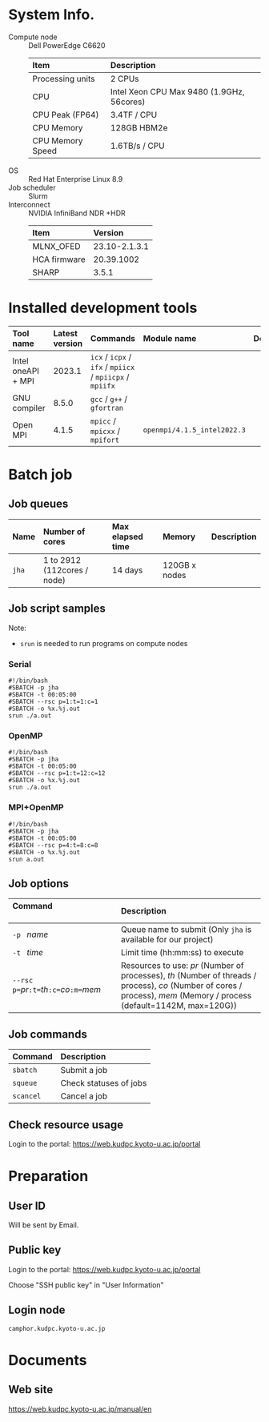 # System Info.
<dl>
<dt> Compute node</dt> 
<dd>Dell PowerEdge C6620

|Item | Description |
|:---------------|:---------------|
|Processing units| 2 CPUs |
|CPU     | Intel Xeon CPU Max 9480 (1.9GHz, 56cores) |
|CPU Peak (FP64)  | 3.4TF / CPU |
|CPU Memory       | 128GB HBM2e |
|CPU Memory Speed | 1.6TB/s / CPU |
</dd>

<dt> OS</dt>
<dd> Red Hat Enterprise Linux 8.9</dd>
<dt> Job scheduler</dt>
<dd> Slurm</dd>
<dt> Interconnect </dt>
<dd> NVIDIA InfiniBand NDR +HDR

|Item | Version |
|:----|:----|
|MLNX_OFED   | 23.10-2.1.3.1 |
|HCA firmware| 20.39.1002 |
|SHARP       | 3.5.1 |
</dd>
</dl>

# Installed development tools

|Tool name |Latest version | Commands | Module name | Description |
|:---------|:--------------|:---------|:------------|:------------|
| Intel oneAPI + MPI | 2023.1 | `icx` / `icpx` / `ifx` / `mpiicx` / `mpiicpx` / `mpiifx` |  |  |
| GNU compiler | 8.5.0 | `gcc` / `g++` / `gfortran` |   |  |
| Open MPI | 4.1.5 | `mpicc` / `mpicxx` / `mpifort` | `openmpi/4.1.5_intel2022.3` |  |

# Batch job
## Job queues

| Name | Number of cores | Max elapsed time | Memory | Description |
|:-----|:--------------|:-----------------|:-------|:------------|
| `jha` | 1 to 2912 (112cores / node) | 14 days | 120GB x nodes |  |

## Job script samples
Note: 
 - `srun` is needed to run programs on compute nodes

### Serial
```
#!/bin/bash
#SBATCH -p jha
#SBATCH -t 00:05:00
#SBATCH --rsc p=1:t=1:c=1
#SBATCH -o %x.%j.out
srun ./a.out
```

### OpenMP
```
#!/bin/bash
#SBATCH -p jha
#SBATCH -t 00:05:00
#SBATCH --rsc p=1:t=12:c=12
#SBATCH -o %x.%j.out
srun ./a.out
```

### MPI+OpenMP
```
#!/bin/bash
#SBATCH -p jha
#SBATCH -t 00:05:00
#SBATCH --rsc p=4:t=8:c=8
#SBATCH -o %x.%j.out
srun a.out
```

## Job options

| Command &nbsp; &nbsp; &nbsp; &nbsp; &nbsp; &nbsp; &nbsp; &nbsp; &nbsp; &nbsp; &nbsp; &nbsp; &nbsp; &nbsp; &nbsp; &nbsp; &nbsp; &nbsp; &nbsp; &nbsp; &nbsp; &nbsp; &nbsp; &nbsp; &nbsp; &nbsp; &nbsp; &nbsp; &nbsp; &nbsp; &nbsp; &nbsp; &nbsp; &nbsp; | Description |
|:--------------------|:--------|
|`-p ` *name*  | Queue name to submit (Only `jha` is available for our project) |
|`-t ` *time* | Limit time (hh:mm:ss) to execute |
|`--rsc p=`*pr*`:t=`*th*`:c=`*co*`:m=`*mem* | Resources to use:   *pr* (Number of processes), *th* (Number of threads / process),   *co* (Number of cores / process), *mem* (Memory / process (default=1142M, max=120G)) |

## Job commands

|Command | Description |
|:-------|:--------|
|`sbatch`  | Submit a job |
|`squeue` | Check statuses of jobs |
|`scancel` | Cancel a job |

## Check resource usage

Login to the portal: <https://web.kudpc.kyoto-u.ac.jp/portal>

# Preparation

## User ID

Will be sent by Email.

## Public key 

Login to the portal: <https://web.kudpc.kyoto-u.ac.jp/portal>

Choose "SSH public key" in "User Information"

## Login node
`camphor.kudpc.kyoto-u.ac.jp`

# Documents

## Web site
<https://web.kudpc.kyoto-u.ac.jp/manual/en>

